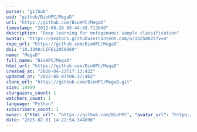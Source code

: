 ```yaml
---
parser: "github"
uid: "github/BioHPC/MegaD"
url: "https://github.com/BioHPC/MegaD"
timestamp: "2022-08-28 00:44:48.713640"
description: "Deep learning for metagenomic sample classification"
avatar: "https://avatars.githubusercontent.com/u/15250025?v=4"
repo_url: "https://github.com/BioHPC/MegaD"
doi: "10.3390/LIFE12050669"
name: "MegaD"
full_name: "BioHPC/MegaD"
html_url: "https://github.com/BioHPC/MegaD"
created_at: "2020-04-22T17:13:42Z"
updated_at: "2022-05-07T06:37:46Z"
clone_url: "https://github.com/BioHPC/MegaD.git"
size: 19999
stargazers_count: 1
watchers_count: 1
language: "Python"
subscribers_count: 1
owner: {"html_url": "https://github.com/BioHPC", "avatar_url": "https://avatars.githubusercontent.com/u/15250025?v=4", "login": "BioHPC", "type": "User"}
date: "2025-02-01 14:22:54.344096"
---
```

